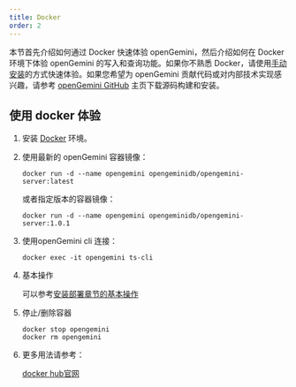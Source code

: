 ```yaml
---
title: Docker
order: 2
---
```


本节首先介绍如何通过 Docker 快速体验 openGemini，然后介绍如何在 Docker 环境下体验 openGemini 的写入和查询功能。如果你不熟悉 Docker，请使用[手动安装](./get_started.md)的方式快速体验。如果您希望为 openGemini 贡献代码或对内部技术实现感兴趣，请参考 [openGemini GitHub](https://github.com/openGemini/openGemini) 主页下载源码构建和安装。

## 使用 docker 体验

1. 安装 [Docker](https://www.docker.com/products/docker-desktop/) 环境。

2. 使用最新的 openGemini 容器镜像：

   ```shell
   docker run -d --name opengemini opengeminidb/opengemini-server:latest
   ```

   或者指定版本的容器镜像：

   ```shell
   docker run -d --name opengemini opengeminidb/opengemini-server:1.0.1
   ```

3. 使用openGemini cli 连接：

   ```shell
   docker exec -it opengemini ts-cli
   ```

4. 基本操作

   可以参考[安装部署章节的基本操作](./get_started.md#基本操作-ts-cli)

5. 停止/删除容器

   ```shell
   docker stop opengemini
   docker rm opengemini
   ```

6. 更多用法请参考：

   [docker hub官网](https://hub.docker.com/r/opengeminidb/opengemini-server)

